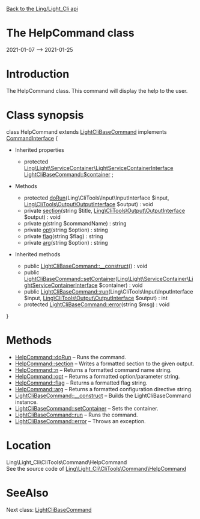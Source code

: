 [Back to the Ling/Light_Cli api](https://github.com/lingtalfi/Light_Cli/blob/master/doc/api/Ling/Light_Cli.md)



The HelpCommand class
================
2021-01-07 --> 2021-01-25






Introduction
============

The HelpCommand class.
This command will display the help to the user.



Class synopsis
==============


class <span class="pl-k">HelpCommand</span> extends [LightCliBaseCommand](https://github.com/lingtalfi/Light_Cli/blob/master/doc/api/Ling/Light_Cli/CliTools/Command/LightCliBaseCommand.md) implements [CommandInterface](https://github.com/lingtalfi/CliTools/blob/master/doc/api/Ling/CliTools/Command/CommandInterface.md) {

- Inherited properties
    - protected [Ling\Light\ServiceContainer\LightServiceContainerInterface](https://github.com/lingtalfi/Light/blob/master/doc/api/Ling/Light/ServiceContainer/LightServiceContainerInterface.md) [LightCliBaseCommand::$container](#property-container) ;

- Methods
    - protected [doRun](https://github.com/lingtalfi/Light_Cli/blob/master/doc/api/Ling/Light_Cli/CliTools/Command/HelpCommand/doRun.md)(Ling\CliTools\Input\InputInterface $input, [Ling\CliTools\Output\OutputInterface](https://github.com/lingtalfi/CliTools/blob/master/doc/api/Ling/CliTools/Output/OutputInterface.md) $output) : void
    - private [section](https://github.com/lingtalfi/Light_Cli/blob/master/doc/api/Ling/Light_Cli/CliTools/Command/HelpCommand/section.md)(string $title, [Ling\CliTools\Output\OutputInterface](https://github.com/lingtalfi/CliTools/blob/master/doc/api/Ling/CliTools/Output/OutputInterface.md) $output) : void
    - private [n](https://github.com/lingtalfi/Light_Cli/blob/master/doc/api/Ling/Light_Cli/CliTools/Command/HelpCommand/n.md)(string $commandName) : string
    - private [opt](https://github.com/lingtalfi/Light_Cli/blob/master/doc/api/Ling/Light_Cli/CliTools/Command/HelpCommand/opt.md)(string $option) : string
    - private [flag](https://github.com/lingtalfi/Light_Cli/blob/master/doc/api/Ling/Light_Cli/CliTools/Command/HelpCommand/flag.md)(string $flag) : string
    - private [arg](https://github.com/lingtalfi/Light_Cli/blob/master/doc/api/Ling/Light_Cli/CliTools/Command/HelpCommand/arg.md)(string $option) : string

- Inherited methods
    - public [LightCliBaseCommand::__construct](https://github.com/lingtalfi/Light_Cli/blob/master/doc/api/Ling/Light_Cli/CliTools/Command/LightCliBaseCommand/__construct.md)() : void
    - public [LightCliBaseCommand::setContainer](https://github.com/lingtalfi/Light_Cli/blob/master/doc/api/Ling/Light_Cli/CliTools/Command/LightCliBaseCommand/setContainer.md)([Ling\Light\ServiceContainer\LightServiceContainerInterface](https://github.com/lingtalfi/Light/blob/master/doc/api/Ling/Light/ServiceContainer/LightServiceContainerInterface.md) $container) : void
    - public [LightCliBaseCommand::run](https://github.com/lingtalfi/Light_Cli/blob/master/doc/api/Ling/Light_Cli/CliTools/Command/LightCliBaseCommand/run.md)(Ling\CliTools\Input\InputInterface $input, [Ling\CliTools\Output\OutputInterface](https://github.com/lingtalfi/CliTools/blob/master/doc/api/Ling/CliTools/Output/OutputInterface.md) $output) : int
    - protected [LightCliBaseCommand::error](https://github.com/lingtalfi/Light_Cli/blob/master/doc/api/Ling/Light_Cli/CliTools/Command/LightCliBaseCommand/error.md)(string $msg) : void

}






Methods
==============

- [HelpCommand::doRun](https://github.com/lingtalfi/Light_Cli/blob/master/doc/api/Ling/Light_Cli/CliTools/Command/HelpCommand/doRun.md) &ndash; Runs the command.
- [HelpCommand::section](https://github.com/lingtalfi/Light_Cli/blob/master/doc/api/Ling/Light_Cli/CliTools/Command/HelpCommand/section.md) &ndash; Writes a formatted section to the given output.
- [HelpCommand::n](https://github.com/lingtalfi/Light_Cli/blob/master/doc/api/Ling/Light_Cli/CliTools/Command/HelpCommand/n.md) &ndash; Returns a formatted command name string.
- [HelpCommand::opt](https://github.com/lingtalfi/Light_Cli/blob/master/doc/api/Ling/Light_Cli/CliTools/Command/HelpCommand/opt.md) &ndash; Returns a formatted option/parameter string.
- [HelpCommand::flag](https://github.com/lingtalfi/Light_Cli/blob/master/doc/api/Ling/Light_Cli/CliTools/Command/HelpCommand/flag.md) &ndash; Returns a formatted flag string.
- [HelpCommand::arg](https://github.com/lingtalfi/Light_Cli/blob/master/doc/api/Ling/Light_Cli/CliTools/Command/HelpCommand/arg.md) &ndash; Returns a formatted configuration directive string.
- [LightCliBaseCommand::__construct](https://github.com/lingtalfi/Light_Cli/blob/master/doc/api/Ling/Light_Cli/CliTools/Command/LightCliBaseCommand/__construct.md) &ndash; Builds the LightCliBaseCommand instance.
- [LightCliBaseCommand::setContainer](https://github.com/lingtalfi/Light_Cli/blob/master/doc/api/Ling/Light_Cli/CliTools/Command/LightCliBaseCommand/setContainer.md) &ndash; Sets the container.
- [LightCliBaseCommand::run](https://github.com/lingtalfi/Light_Cli/blob/master/doc/api/Ling/Light_Cli/CliTools/Command/LightCliBaseCommand/run.md) &ndash; Runs the command.
- [LightCliBaseCommand::error](https://github.com/lingtalfi/Light_Cli/blob/master/doc/api/Ling/Light_Cli/CliTools/Command/LightCliBaseCommand/error.md) &ndash; Throws an exception.





Location
=============
Ling\Light_Cli\CliTools\Command\HelpCommand<br>
See the source code of [Ling\Light_Cli\CliTools\Command\HelpCommand](https://github.com/lingtalfi/Light_Cli/blob/master/CliTools/Command/HelpCommand.php)



SeeAlso
==============
Next class: [LightCliBaseCommand](https://github.com/lingtalfi/Light_Cli/blob/master/doc/api/Ling/Light_Cli/CliTools/Command/LightCliBaseCommand.md)<br>
